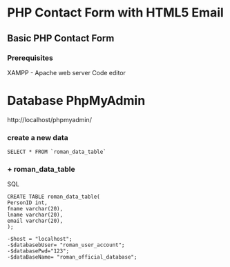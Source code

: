 
# PHP Contact Form with HTML5 Email

## Basic PHP Contact Form

### Prerequisites
XAMPP - Apache web server Code editor

# Database PhpMyAdmin
http://localhost/phpmyadmin/
### create a new data
``` SELECT * FROM `roman_data_table` ```

### + roman_data_table
SQL
```
CREATE TABLE roman_data_table(
PersonID int,
fname varchar(20),
lname varchar(20),
email varchar(20),
);
```
```
-$host = "localhost";
-$databasebUser= "roman_user_account";
-$databasePwd="123";
-$dataBaseName= "roman_official_database";
```
